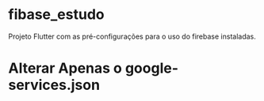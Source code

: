 # fibase_estudo

Projeto Flutter com as pré-configurações para o uso do firebase instaladas.


# Alterar Apenas o google-services.json